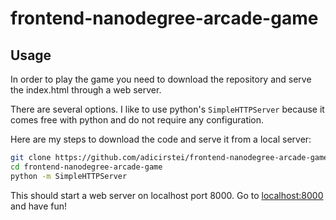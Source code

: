 frontend-nanodegree-arcade-game
===============================

Usage
-----

In order to play the game you need to download the repository and serve the index.html through a web server.

There are several options. I like to use python's `SimpleHTTPServer` because it comes free with python and do not require any configuration.

Here are my steps to download the code and serve it from a local server:

```bash
git clone https://github.com/adicirstei/frontend-nanodegree-arcade-game.git
cd frontend-nanodegree-arcade-game
python -m SimpleHTTPServer
```

This should start a web server on localhost port 8000. Go to [localhost:8000](http://localhost:8000/) and have fun!
